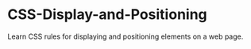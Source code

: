 # CSS-Display-and-Positioning
Learn CSS rules for displaying and positioning elements on a web page.
